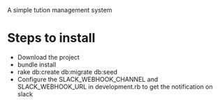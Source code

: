 A simple tution management system
# Steps to install
- Download the project
- bundle install
- rake db:create db:migrate db:seed
- Configure the SLACK_WEBHOOK_CHANNEL and SLACK_WEBHOOK_URL in development.rb to get the notification on slack
